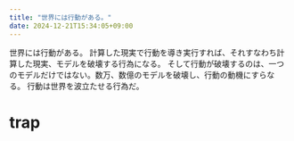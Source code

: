 ```yaml
---
title: "世界には行動がある。"
date: 2024-12-21T15:34:05+09:00
---
```

世界には行動がある。
計算した現実で行動を導き実行すれば、それすなわち計算した現実、モデルを破壊する行為になる。
そして行動が破壊するのは、一つのモデルだけではない。数万、数億のモデルを破壊し、行動の動機にすらなる。
行動は世界を波立たせる行為だ。

# trap
